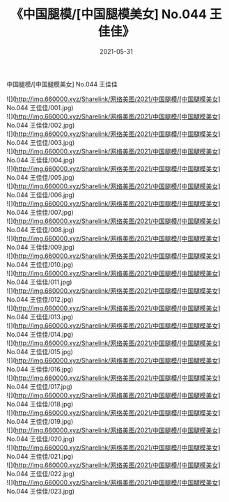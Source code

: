 ﻿---
layout: post
title:  《中国腿模/[中国腿模美女] No.044 王佳佳》
date:   2021-05-31
img: http://img.660000.xyz/Sharelink/网络美图/2021/中国腿模/[中国腿模美女] No.044 王佳佳/000.jpg
categories: [美女, 清纯, 唯美]
---

中国腿模/[中国腿模美女] No.044 王佳佳

 ![](http://img.660000.xyz/Sharelink/网络美图/2021/中国腿模/[中国腿模美女] No.044 王佳佳/001.jpg) <br>![](http://img.660000.xyz/Sharelink/网络美图/2021/中国腿模/[中国腿模美女] No.044 王佳佳/002.jpg) <br>![](http://img.660000.xyz/Sharelink/网络美图/2021/中国腿模/[中国腿模美女] No.044 王佳佳/003.jpg) <br>![](http://img.660000.xyz/Sharelink/网络美图/2021/中国腿模/[中国腿模美女] No.044 王佳佳/004.jpg) <br>![](http://img.660000.xyz/Sharelink/网络美图/2021/中国腿模/[中国腿模美女] No.044 王佳佳/005.jpg) <br>![](http://img.660000.xyz/Sharelink/网络美图/2021/中国腿模/[中国腿模美女] No.044 王佳佳/006.jpg) <br>![](http://img.660000.xyz/Sharelink/网络美图/2021/中国腿模/[中国腿模美女] No.044 王佳佳/007.jpg) <br>![](http://img.660000.xyz/Sharelink/网络美图/2021/中国腿模/[中国腿模美女] No.044 王佳佳/008.jpg) <br>![](http://img.660000.xyz/Sharelink/网络美图/2021/中国腿模/[中国腿模美女] No.044 王佳佳/009.jpg) <br>![](http://img.660000.xyz/Sharelink/网络美图/2021/中国腿模/[中国腿模美女] No.044 王佳佳/010.jpg) <br>![](http://img.660000.xyz/Sharelink/网络美图/2021/中国腿模/[中国腿模美女] No.044 王佳佳/011.jpg) <br>![](http://img.660000.xyz/Sharelink/网络美图/2021/中国腿模/[中国腿模美女] No.044 王佳佳/012.jpg) <br>![](http://img.660000.xyz/Sharelink/网络美图/2021/中国腿模/[中国腿模美女] No.044 王佳佳/013.jpg) <br>![](http://img.660000.xyz/Sharelink/网络美图/2021/中国腿模/[中国腿模美女] No.044 王佳佳/014.jpg) <br>![](http://img.660000.xyz/Sharelink/网络美图/2021/中国腿模/[中国腿模美女] No.044 王佳佳/015.jpg) <br>![](http://img.660000.xyz/Sharelink/网络美图/2021/中国腿模/[中国腿模美女] No.044 王佳佳/016.jpg) <br>![](http://img.660000.xyz/Sharelink/网络美图/2021/中国腿模/[中国腿模美女] No.044 王佳佳/017.jpg) <br>![](http://img.660000.xyz/Sharelink/网络美图/2021/中国腿模/[中国腿模美女] No.044 王佳佳/018.jpg) <br>![](http://img.660000.xyz/Sharelink/网络美图/2021/中国腿模/[中国腿模美女] No.044 王佳佳/019.jpg) <br>![](http://img.660000.xyz/Sharelink/网络美图/2021/中国腿模/[中国腿模美女] No.044 王佳佳/020.jpg) <br>![](http://img.660000.xyz/Sharelink/网络美图/2021/中国腿模/[中国腿模美女] No.044 王佳佳/021.jpg) <br>![](http://img.660000.xyz/Sharelink/网络美图/2021/中国腿模/[中国腿模美女] No.044 王佳佳/022.jpg) <br>![](http://img.660000.xyz/Sharelink/网络美图/2021/中国腿模/[中国腿模美女] No.044 王佳佳/023.jpg) <br>